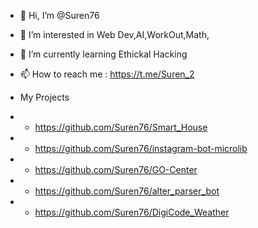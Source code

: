 - 👋 Hi, I’m @Suren76
- 👀 I’m interested in Web Dev,AI,WorkOut,Math,
- 🌱 I’m currently learning Ethickal Hacking
- 📫 How to reach me : https://t.me/Suren_2

- My Projects 
- - https://github.com/Suren76/Smart_House
- - https://github.com/Suren76/instagram-bot-microlib
- - https://github.com/Suren76/GO-Center
- - https://github.com/Suren76/alter_parser_bot
- - https://github.com/Suren76/DigiCode_Weather

<!---
Suren76/Suren76 is a ✨ special ✨ repository because its `README.md` (this file) appears on your GitHub profile.
You can click the Preview link to take a look at your changes.
--->
